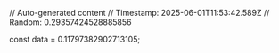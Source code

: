 // Auto-generated content
// Timestamp: 2025-06-01T11:53:42.589Z
// Random: 0.29357424528885856

const data = 0.11797382902713105;